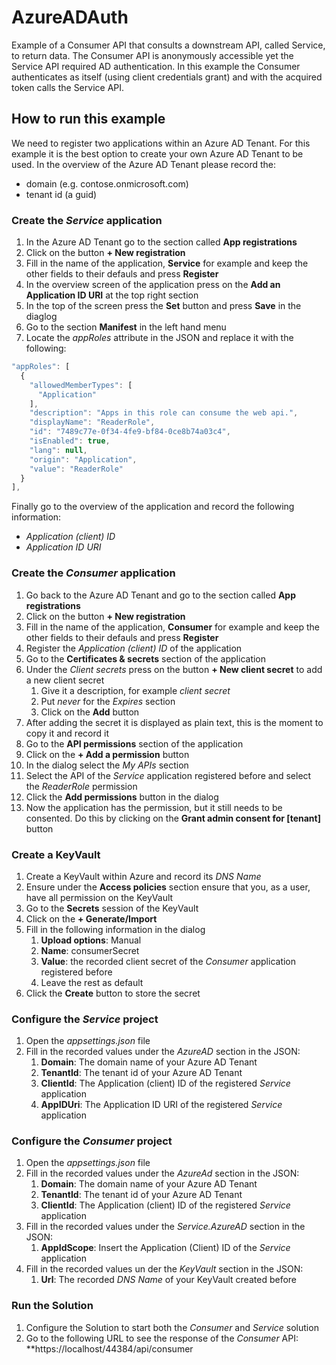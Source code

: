 # AzureADAuth

Example of a Consumer API that consults a downstream API, called Service, to return data. The Consumer API is 
anonymously accessible yet the Service API required AD authentication. In this example the Consumer authenticates
as itself (using client credentials grant) and with the acquired token calls the Service API. 

## How to run this example

We need to register two applications within an Azure AD Tenant. For this example it is the best option to create
your own Azure AD Tenant to be used. In the overview of the Azure AD Tenant please record the:
* domain (e.g. contose.onmicrosoft.com)
* tenant id (a guid)

### Create the *Service* application
1. In the Azure AD Tenant go to the section called **App registrations**
1. Click on the button **+ New registration**
1. Fill in the name of the application, **Service** for example and keep the other fields to their defauls and press **Register**
1. In the overview screen of the application press on the **Add an Application ID URI** at the top right section
1. In the top of the screen press the **Set** button and press **Save** in the diaglog
1. Go to the section **Manifest** in the left hand menu
1. Locate the *appRoles* attribute in the JSON and replace it with the following:
```javascript
"appRoles": [
  {
    "allowedMemberTypes": [
      "Application"
    ],
    "description": "Apps in this role can consume the web api.",
    "displayName": "ReaderRole",
    "id": "7489c77e-0f34-4fe9-bf84-0ce8b74a03c4",
    "isEnabled": true,
    "lang": null,
    "origin": "Application",
    "value": "ReaderRole"
  }
],
```
Finally go to the overview of the application and record the following information:
* *Application (client) ID*
* *Application ID URI*

### Create the *Consumer* application
1. Go back to the Azure AD Tenant and go to the section called **App registrations**
1. Click on the button **+ New registration**
1. Fill in the name of the application, **Consumer** for example and keep the other fields to their defauls and press **Register**
1. Register the *Application (client) ID* of the application
1. Go to the **Certificates & secrets** section of the application
1. Under the *Client secrets* press on the button **+ New client secret** to add a new client secret
    1. Give it a description, for example *client secret*
    1. Put *never* for the *Expires* section
    1. Click on the **Add** button
1. After adding the secret it is displayed as plain text, this is the moment to copy it and record it
1. Go to the **API permissions** section of the application
1. Click on the **+ Add a permission** button
1. In the dialog select the *My APIs* section
1. Select the API of the *Service* application registered before and select the *ReaderRole* permission
1. Click the **Add permissions** button in the dialog
1. Now the application has the permission, but it still needs to be consented. Do this by clicking on the **Grant admin consent for [tenant]** button

### Create a KeyVault
1. Create a KeyVault within Azure and record its *DNS Name*
1. Ensure under the **Access policies** section ensure that you, as a user, have all permission on the KeyVault
1. Go to the **Secrets** session of the KeyVault
1. Click on the **+ Generate/Import** 
1. Fill in the following information in the dialog
    1. **Upload options**: Manual
    1. **Name**: consumerSecret
    1. **Value**: the recorded client secret of the *Consumer* application registered before
    1. Leave the rest as default
1. Click the **Create** button to store the secret

### Configure the *Service* project
1. Open the *appsettings.json* file
1. Fill in the recorded values under the *AzureAD* section in the JSON:
    1. **Domain**: The domain name of your Azure AD Tenant
    1. **TenantId**: The tenant id of your Azure AD Tenant
    1. **ClientId**: The Application (client) ID of the registered *Service* application
    1. **AppIDUri**: The Application ID URI of the registered *Service* application

### Configure the *Consumer* project
1. Open the *appsettings.json* file
1. Fill in the recorded values under the *AzureAd* section in the JSON:
    1. **Domain**: The domain name of your Azure AD Tenant
    1. **TenantId**: The tenant id of your Azure AD Tenant
    1. **ClientId**: The Application (client) ID of the registered *Service* application
1. Fill in the recorded values under the *Service.AzureAD* section in the JSON:
    1. **AppIdScope**: Insert the Application (Client) ID of the *Service* application
1. Fill in the recorded values un der the *KeyVault* section in the JSON:
    1. **Url**: The recorded *DNS Name* of your KeyVault created before
    
### Run the Solution
1. Configure the Solution to start both the *Consumer* and *Service* solution
1. Go to the following URL to see the response of the *Consumer* API: **https://localhost/44384/api/consumer
